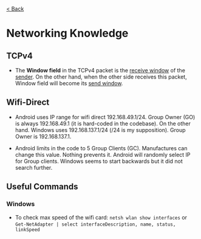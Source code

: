 [< Back](https://github.com/brlebtag/My-Commonplace-Book)

# Networking Knowledge

## TCPv4
* The **Window field** in the TCPv4 packet is the <ins>receive window</ins> of the <ins>sender</ins>. On the other hand, when the other side receives this packet, Window field will become its <ins>send window</ins>.

## Wifi-Direct
* Android uses IP range for wifi direct 192.168.49.1/24. Group Owner (GO) is always 192.168.49.1 (it is hard-coded in the codebase). On the other hand. Windows uses 192.168.137.1/24 (/24 is my supposition). Group Owner is 192.168.137.1.

* Android limits in the code to 5 Group Clients (GC). Manufactures can change this value. Nothing prevents it. Android will randomly select IP for Group clients. Windows seems to start backwards but it did not search further.

## Useful Commands

### Windows

* To check max speed of the wifi card: `netsh wlan show interfaces` or `Get-NetAdapter | select interfaceDescription, name, status, linkSpeed`
